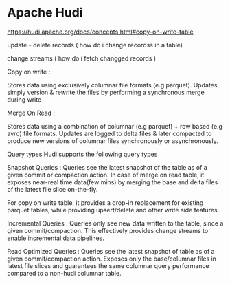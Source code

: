 # Apache Hudi
https://hudi.apache.org/docs/concepts.html#copy-on-write-table


update - delete records ( how do i change recordss in a table)

change streams ( how do i fetch changged records )

Copy on write :

Stores data using exclusively columnar file formats (e.g parquet).
Updates simply version & rewrite the files by performing a 
synchronous merge during write

Merge On Read :

Stores data using a combination of columnar 
(e.g parquet) + row based (e.g avro) file formats. 
Updates are logged to delta files & later compacted
to produce new versions of columnar files synchronously
or asynchronously.

Query types
Hudi supports the following query types

Snapshot Queries : 
Queries see the latest snapshot of the table as of a given commit or compaction action. 
In case of merge on read table, it exposes near-real time data(few mins) by merging the base and delta files 
of the latest file slice on-the-fly.

For copy on write table, it provides a drop-in replacement for existing parquet tables, 
while providing upsert/delete and other write side features.


Incremental Queries :
Queries only see new data written to the table, since a given commit/compaction. 
This effectively provides change streams to enable incremental data pipelines.

Read Optimized Queries : 
Queries see the latest snapshot of table as of a given commit/compaction action. 
Exposes only the base/columnar files in latest file slices and guarantees the same columnar query performance compared to a non-hudi columnar table.
